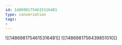```yaml
---
id: 1486981754615316481
type: conversation
tags:
- 
---
```

![[1486981754615316481]]
![[1486981756439851010]]

